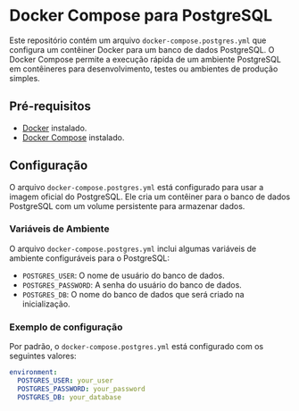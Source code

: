 # Docker Compose para PostgreSQL

Este repositório contém um arquivo `docker-compose.postgres.yml` que configura um contêiner Docker para um banco de dados PostgreSQL. O Docker Compose permite a execução rápida de um ambiente PostgreSQL em contêineres para desenvolvimento, testes ou ambientes de produção simples.

## Pré-requisitos

- [Docker](https://www.docker.com/get-started) instalado.
- [Docker Compose](https://docs.docker.com/compose/install/) instalado.

## Configuração

O arquivo `docker-compose.postgres.yml` está configurado para usar a imagem oficial do PostgreSQL. Ele cria um contêiner para o banco de dados PostgreSQL com um volume persistente para armazenar dados.

### Variáveis de Ambiente

O arquivo `docker-compose.postgres.yml` inclui algumas variáveis de ambiente configuráveis para o PostgreSQL:

- `POSTGRES_USER`: O nome de usuário do banco de dados.
- `POSTGRES_PASSWORD`: A senha do usuário do banco de dados.
- `POSTGRES_DB`: O nome do banco de dados que será criado na inicialização.

### Exemplo de configuração

Por padrão, o `docker-compose.postgres.yml` está configurado com os seguintes valores:

```yaml
environment:
  POSTGRES_USER: your_user
  POSTGRES_PASSWORD: your_password
  POSTGRES_DB: your_database
